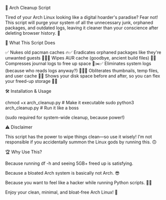 🚀 Arch Cleanup Script

Tired of your Arch Linux looking like a digital hoarder's paradise? Fear not! This script will purge your system of all the unnecessary junk, orphaned packages, and outdated logs, leaving it cleaner than your conscience after deleting browser history. 🧹

🎯 What This Script Does

✅ Nukes old pacman caches 🔥✅ Eradicates orphaned packages like they're unwanted guests 🏡❌✅ Wipes AUR cache (goodbye, ancient build files) 🚮✅ Compresses journal logs to free up space 📜✂️✅ Eliminates system logs (because who reads logs anyway?) 📄💨✅ Obliterates thumbnails, temp files, and user cache 🚀✅ Shows your disk space before and after, so you can flex your freed-up storage 💾💪

🛠️ Installation & Usage

chmod +x arch_cleanup.py  # Make it executable
sudo python3 arch_cleanup.py  # Run it like a boss

(sudo required for system-wide cleanup, because power!)

⚠️ Disclaimer

This script has the power to wipe things clean—so use it wisely! I'm not responsible if you accidentally summon the Linux gods by running this. 🙃

🏆 Why Use This?

Because running df -h and seeing 5GB+ freed up is satisfying.

Because a bloated Arch system is basically not Arch. 😎

Because you want to feel like a hacker while running Python scripts. 👨‍💻

Enjoy your clean, minimal, and bloat-free Arch Linux! 🎉

